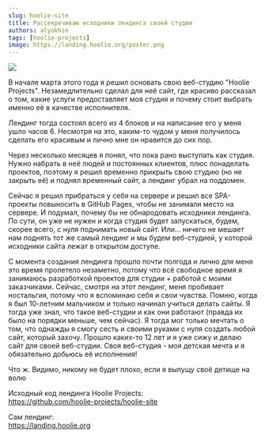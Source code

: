 ```yaml
---
slug: hoolie-site
title: Рассекречиваю исходники лендинга своей студии
authors: alyokhin
tags: [hoolie-projects]
image: https://landing.hoolie.org/poster.png
---
```


![](https://landing.hoolie.org/poster.png)

<!--truncate-->

В начале марта этого года я решил основать свою веб-студию "Hoolie Projects". Незамедлительно сделал для неё сайт,
где красиво рассказал о том, какие услуги предоставляет моя студия и почему стоит выбрать именно её в качестве
исполнителя.

Лендинг тогда состоял всего из 4 блоков и на написание его у меня ушло часов 6. Несмотря на это, каким-то чудом у меня
получилось сделать его красивым и лично мне он нравится до сих пор.

Через несколько месяцев я понял, что пока рано выступать как студия. Нужно набрать в неё людей и постоянных клиентов,
плюс
понаделать проектов, поэтому я решил временно прикрыть свою студию (но не закрыть её) и поднял временный сайт, а лендинг
убрал на поддомен.

Сейчас я решил прибраться у себя на сервере и решил все SPA-проекты повыносить в GitHub Pages, чтобы не занимали место
на сервере.
И подумал, почему бы не обнародовать исходники лендинга. По сути, он уже не нужен и когда студия будет запускаться,
будем, скорее всего,
с нуля поднимать новый сайт. Или... ничего не мешает нам поднять тот же самый лендинг и мы будем веб-студией, у которой
исходники
сайта лежат в открытом доступе.

С момента создания лендинга прошло почти полгода и лично для меня это время пролетело незаметно, потому что всё
свободное
время я занимаюсь разработкой проектов для студии + работой с моими заказчиками. Сейчас, смотря на этот лендинг, меня
пробивает ностальгия, потому что я вспоминаю себя и свои чувства. Помню, когда я был 10-летним мальчиком и только
начинал
учиться делать сайты. Я тогда уже знал, что такое веб-студии и как они работают (правда их было на порядки меньше, чем
сейчас).
Я тогда мог только мечтать о том, что однажды я смогу сесть и своими руками с нуля создать любой сайт, который захочу.
Прошло каких-то
12 лет и я уже сижу и делаю сайт для своей веб-студии. Своя веб-студия - моя детская мечта и я обязательно добьюсь её
исполнения!

Что ж. Видимо, никому не будет плохо, если я выпущу своё детище на волю

Исходный код лендинга Hoolie Projects:<br />
https://github.com/hoolie-projects/hoolie-site

Сам лендинг:<br />
https://landing.hoolie.org
